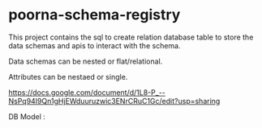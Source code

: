 # poorna-schema-registry


This project contains the sql to create relation database table to store the data schemas and apis to interact with the schema. 

Data schemas can be nested or flat/relational.

Attributes can be nestaed or single.

https://docs.google.com/document/d/1L8-P_--NsPq94I9Qn1gHjEWduuruzwic3ENrCRuC1Gc/edit?usp=sharing


DB Model : 
